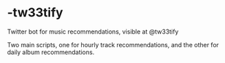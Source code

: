 # -tw33tify
Twitter bot for music recommendations, visible at @tw33tify

Two main scripts, one for hourly track recommendations, and the other for daily album recommendations.
